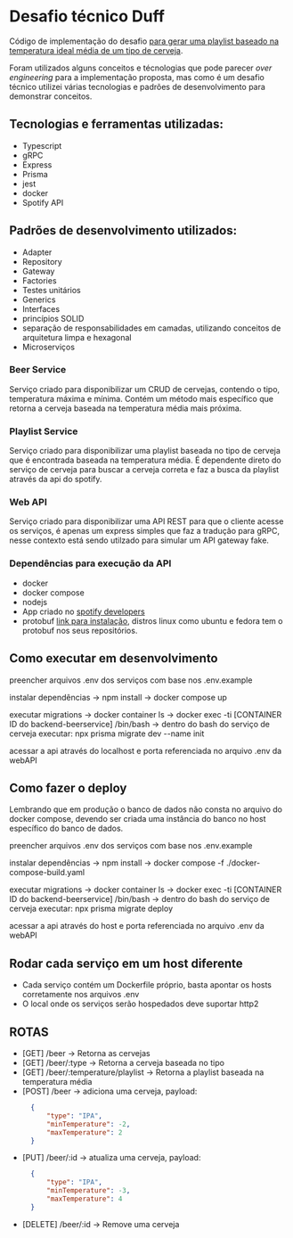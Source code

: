 # Desafio técnico Duff

Código de implementação do desafio [para gerar uma playlist baseado na temperatura ideal média de um tipo de cerveja](https://github.com/ciclic/duff).

Foram utilizados alguns conceitos e técnologias que pode parecer *over engineering* para a implementação proposta, mas como é um desafio técnico utilizei várias tecnologias e padrões de desenvolvimento para demonstrar conceitos.

## Tecnologias e ferramentas utilizadas:
- Typescript
- gRPC
- Express
- Prisma
- jest
- docker
- Spotify API

## Padrões de desenvolvimento utilizados:
- Adapter
- Repository
- Gateway
- Factories
- Testes unitários
- Generics
- Interfaces
- princípios SOLID
- separação de responsabilidades em camadas, utilizando conceitos de arquitetura limpa e hexagonal
- Microserviços

### Beer Service

Serviço criado para disponibilizar um CRUD de cervejas, contendo o tipo, temperatura máxima e mínima. Contém um método mais específico que retorna a cerveja baseada na temperatura média mais próxima.

### Playlist Service

Serviço criado para disponibilizar uma playlist baseada no tipo de cerveja que é encontrada baseada na temperatura média. É dependente direto do serviço de cerveja para buscar a cerveja correta e faz a busca da playlist através da api do spotify.

### Web API

Serviço criado para disponibilizar uma API REST para que o cliente acesse os serviços, é apenas um express simples que faz a tradução para gRPC, nesse contexto está sendo utilzado para simular um API gateway fake.

### Dependências para execução da API
- docker
- docker compose
- nodejs
- App criado no [spotify developers](https://developer.spotify.com/documentation/web-api/tutorials/getting-started#request-an-access-token)
- protobuf [link para instalação](https://github.com/protocolbuffers/protobuf/releases/tag/v22.3), distros linux como ubuntu e fedora tem o protobuf nos seus repositórios.

## Como executar em desenvolvimento

preencher arquivos .env dos serviços com base nos .env.example

instalar dependências
-> npm install 
-> docker compose up

executar migrations
-> docker container ls
-> docker exec -ti [CONTAINER ID do backend-beerservice] /bin/bash
-> dentro do bash do serviço de cerveja executar: npx prisma migrate dev --name init

acessar a api através do localhost e porta referenciada no arquivo .env da webAPI

## Como fazer o deploy

Lembrando que em produção o banco de dados não consta no arquivo do docker compose, devendo ser criada uma instância do banco no host específico do banco de dados.

preencher arquivos .env dos serviços com base nos .env.example

instalar dependências
-> npm install 
-> docker compose -f ./docker-compose-build.yaml

executar migrations
-> docker container ls
-> docker exec -ti [CONTAINER ID do backend-beerservice] /bin/bash
-> dentro do bash do serviço de cerveja executar: npx prisma migrate deploy

acessar a api através do host e porta referenciada no arquivo .env da webAPI


## Rodar cada serviço em um host diferente

- Cada serviço contém um Dockerfile próprio, basta apontar os hosts corretamente nos arquivos .env
- O local onde os serviços serão hospedados deve suportar http2
  
## ROTAS

- [GET] /beer -> Retorna as cervejas
- [GET] /beer/:type -> Retorna a cerveja baseada no tipo
- [GET] /beer/:temperature/playlist -> Retorna a playlist baseada na temperatura média
- [POST] /beer -> adiciona uma cerveja, payload: 
  ```json
    {
    	"type": "IPA",
    	"minTemperature": -2,
    	"maxTemperature": 2
    }
  ```
- [PUT] /beer/:id -> atualiza uma cerveja, payload:
  ```json
    {
    	"type": "IPA",
    	"minTemperature": -3,
    	"maxTemperature": 4
    }
  ```
- [DELETE] /beer/:id -> Remove uma cerveja
